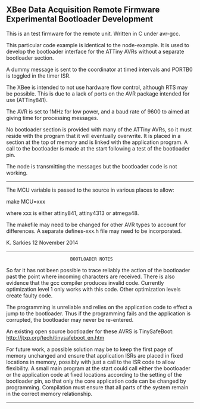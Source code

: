 XBee Data Acquisition Remote Firmware Experimental Bootloader Development
-------------------------------------------------------------------------

This is an test firmware for the remote unit. Written in C under avr-gcc.

This particular code example is identical to the node-example. It is used to
develop the bootloader interface for the ATTiny AVRs without a separate
bootloader section.

A dummy message is sent to the coordinator at timed intervals and PORTB0 is
toggled in the timer ISR.

The XBee is intended to not use hardware flow control, although RTS may be
possible. This is due to a lack of ports on the AVR package intended for use
(ATTiny841).

The AVR is set to 1MHz for low power, and a baud rate of 9600 to aimed at
giving time for processing messages.

No bootloader section is provided with many of the ATTiny AVRs, so it must
reside with the program that it will eventually overwrite. It is placed in a
section at the top of memory and is linked with the application program. A call
to the bootloader is made at the start following a test of the bootloader pin.

The node is transmitting the messages but the bootloader code is not working.

--------------------

The MCU variable is passed to the source in various places to allow:

make MCU=xxx

where xxx is either attiny841, attiny4313 or atmega48.

The makefile may need to be changed for other AVR types to account for
differences. A separate defines-xxx.h file may need to be incorporated.

K. Sarkies
12 November 2014

--------------------
                            BOOTLOADER NOTES

So far it has not been possible to trace reliably the action of the bootloader
past the point where incoming characters are received. There is also evidence
that the gcc compiler produces invalid code. Currently optimization level 1
only works with this code. Other optimization levels create faulty code.

The programming is unreliable and relies on the application code to effect a
jump to the bootloader. Thus if the programming fails and the application
is corrupted, the bootloader may never be re-entered.

An existing open source bootloader for these AVRS is TinySafeBoot:
http://jtxp.org/tech/tinysafeboot_en.htm

For future work, a possible solution may be to keep the first page of memory
unchanged and ensure that application ISRs are placed in fixed locations in
memory, possibly with just a call to the ISR code to allow flexibility. A small
main program at the start could call either the bootloader or the application
code at fixed locations according to the setting of the bootloader pin, so that
only the core application code can be changed by programming. Compilation must
ensure that all parts of the system remain in the correct memory relationship.

--------------------

